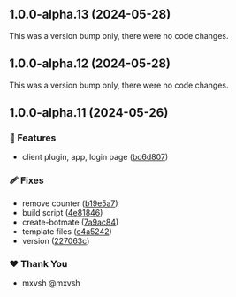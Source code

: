 ## 1.0.0-alpha.13 (2024-05-28)

This was a version bump only, there were no code changes.

## 1.0.0-alpha.12 (2024-05-28)

This was a version bump only, there were no code changes.

## 1.0.0-alpha.11 (2024-05-26)


### 🚀 Features

- client plugin, app, login page ([bc6d807](https://github.com/botmate/botmate/commit/bc6d807))

### 🩹 Fixes

- remove counter ([b19e5a7](https://github.com/botmate/botmate/commit/b19e5a7))
- build script ([4e81846](https://github.com/botmate/botmate/commit/4e81846))
- create-botmate ([7a9ac84](https://github.com/botmate/botmate/commit/7a9ac84))
- template files ([e4a5242](https://github.com/botmate/botmate/commit/e4a5242))
- version ([227063c](https://github.com/botmate/botmate/commit/227063c))

### ❤️  Thank You

- mxvsh @mxvsh